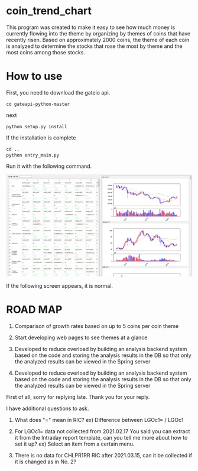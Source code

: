 # coin_trend_chart

This program was created to make it easy to see how much money is currently flowing into the theme by organizing by themes of coins that have recently risen.
Based on approximately 2000 coins, the theme of each coin is analyzed to determine the stocks that rose the most by theme and the most coins among those stocks.

# How to use
First, you need to download the gateio api.
```
cd gateapi-python-master
```
next
```
python setup.py install 
```
If the installation is complete
```
cd .. 
python entry_main.py 
```
Run it with the following command.

![Alt text](/img/1.PNG)

If the following screen appears, it is normal.
  
# ROAD MAP 

1. Comparison of growth rates based on up to 5 coins per coin theme

2. Start developing web pages to see themes at a glance

3. Developed to reduce overload by building an analysis backend system based on the code and storing the analysis results in the DB so that only the analyzed results can be viewed in the Spring server

4. Developed to reduce overload by building an analysis backend system based on the code and storing the analysis results in the DB so that only the analyzed results can be viewed in the Spring server

First of all, sorry for replying late.
Thank you for your reply.

I have additional questions to ask.

1. What does "=" mean in RIC?
ex) Difference between LGOc1= / LGOc1

2. For LGOc1= data not collected from 2021.02.17
You said you can extract it from the Intraday report template, can you tell me more about how to set it up?
ex) Select an item from a certain menu.

3. There is no data for CHLPR1RR RIC after 2021.03.15, can it be collected if it is changed as in No. 2?

